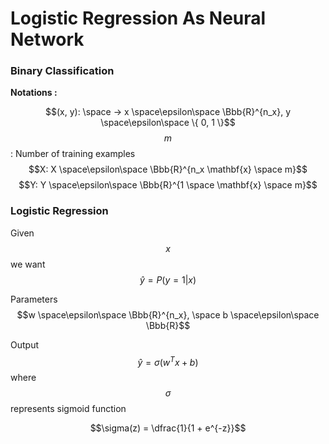 # Logistic Regression As Neural Network

### Binary Classification

**Notations :**

$$(x, y): \space -> x \space\epsilon\space \Bbb{R}^{n_x}, y \space\epsilon\space \{ 0, 1 \}$$
$$m$$: Number of training examples
$$X: X \space\epsilon\space \Bbb{R}^{n_x \mathbf{x} \space m}$$
$$Y: Y \space\epsilon\space \Bbb{R}^{1 \space \mathbf{x} \space m}$$

### Logistic Regression

Given $$x$$ we want $$\hat{y} = P(y = 1|x)$$

Parameters $$w \space\epsilon\space \Bbb{R}^{n_x}, \space b \space\epsilon\space \Bbb{R}$$

Output $$\hat{y} = \sigma(w^Tx + b)$$ where $$\sigma$$ represents sigmoid function

$$\sigma(z) = \dfrac{1}{1 + e^{-z}}$$